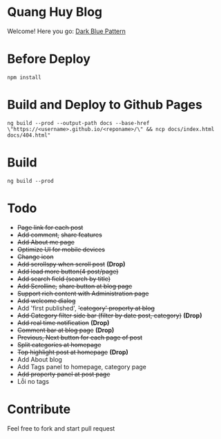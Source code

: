 ﻿# Quang Huy Blog
Welcome! Here you go: [Dark Blue Pattern](https://quanghuy.netlify.com)

# Before Deploy
`npm install`

# Build and Deploy to Github Pages
`ng build --prod --output-path docs --base-href \"https://<username>.github.io/<reponame>/\" && ncp docs/index.html docs/404.html"`

# Build
`ng build --prod`

# Todo
- ~~Page link for each post~~
- ~~Add comment,~~ ~~share features~~
- ~~Add About me page~~
- ~~Optimize UI for mobile devices~~
- ~~Change icon~~
- ~~Add scrollspy when scroll post~~ **(Drop)**
- ~~Add load more button(4 post/page)~~
- ~~Add search field (search by title)~~
- ~~Add Scrolline,~~ ~~share button at blog page~~
- ~~Support rich content with Administration page~~
- ~~Add welcome dialog~~
- Add 'first published', ~~'category' property at blog~~
- ~~Add Category filter side bar (filter by date post, category)~~ **(Drop)**
- ~~Add real time notification~~ **(Drop)**
- ~~Comment bar at blog page~~ **(Drop)**
- ~~Previous, Next button for each page of post~~
- ~~Split categories at homepage~~
- ~~Top highlight post at homepage~~ **(Drop)**
- Add About blog
- Add Tags panel to homepage, category page
- ~~Add property panel at post page~~
- Lỗi no tags

# Contribute
Feel free to fork and start pull request